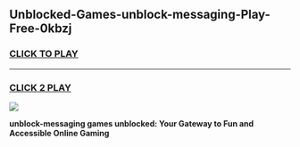 
## Unblocked-Games-unblock-messaging-Play-Free-0kbzj
<h3>
<a href="https://premium76.site?title=unblock-messaging&ref=10A">CLICK TO PLAY</a></h3>
<hr>

<h3>
<a href="https://premium76.site?title=unblock-messaging&ref=10A">CLICK 2 PLAY</a>
  
</h3>

<a href="https://premium76.site?title=unblock-messaging&ref=10A"><img src="https://clearcache.store/games.png"></a>


**unblock-messaging games unblocked: Your Gateway to Fun and Accessible Online Gaming**
